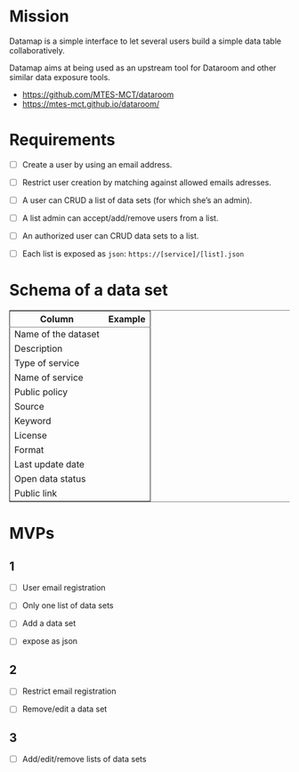 

# Mission

Datamap is a simple interface to let several users build a simple data
table collaboratively.

Datamap aims at being used as an upstream tool for Dataroom and other
similar data exposure tools.

-   <https://github.com/MTES-MCT/dataroom>
-   <https://mtes-mct.github.io/dataroom/>


# Requirements

-   [ ] Create a user by using an email address.
-   [ ] Restrict user creation by matching against allowed emails adresses.
-   [ ] A user can CRUD a list of data sets (for which she’s an admin).
-   [ ] A list admin can accept/add/remove users from a list.
-   [ ] An authorized user can CRUD data sets to a list.
-   [ ] Each list is exposed as `json`: `https://[service]/[list].json`


# Schema of a data set

<table border="2" cellspacing="0" cellpadding="6" rules="groups" frame="hsides">


<colgroup>
<col  class="org-left" />

<col  class="org-left" />
</colgroup>
<thead>
<tr>
<th scope="col" class="org-left">Column</th>
<th scope="col" class="org-left">Example</th>
</tr>
</thead>

<tbody>
<tr>
<td class="org-left">Name of the dataset</td>
<td class="org-left">&#xa0;</td>
</tr>


<tr>
<td class="org-left">Description</td>
<td class="org-left">&#xa0;</td>
</tr>


<tr>
<td class="org-left">Type of service</td>
<td class="org-left">&#xa0;</td>
</tr>


<tr>
<td class="org-left">Name of service</td>
<td class="org-left">&#xa0;</td>
</tr>


<tr>
<td class="org-left">Public policy</td>
<td class="org-left">&#xa0;</td>
</tr>


<tr>
<td class="org-left">Source</td>
<td class="org-left">&#xa0;</td>
</tr>


<tr>
<td class="org-left">Keyword</td>
<td class="org-left">&#xa0;</td>
</tr>


<tr>
<td class="org-left">License</td>
<td class="org-left">&#xa0;</td>
</tr>


<tr>
<td class="org-left">Format</td>
<td class="org-left">&#xa0;</td>
</tr>


<tr>
<td class="org-left">Last update date</td>
<td class="org-left">&#xa0;</td>
</tr>


<tr>
<td class="org-left">Open data status</td>
<td class="org-left">&#xa0;</td>
</tr>


<tr>
<td class="org-left">Public link</td>
<td class="org-left">&#xa0;</td>
</tr>
</tbody>
</table>


# MVPs


## 1

-   [ ] User email registration
-   [ ] Only one list of data sets
-   [ ] Add a data set
-   [ ] expose as json


## 2

-   [ ] Restrict email registration
-   [ ] Remove/edit a data set


## 3

-   [ ] Add/edit/remove lists of data sets

